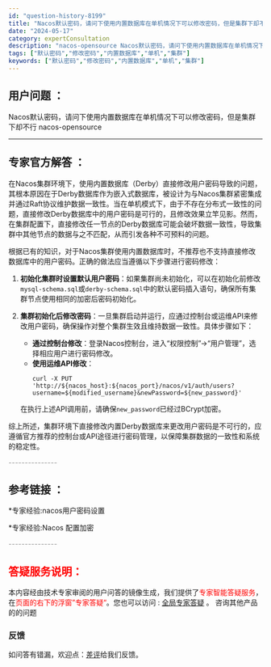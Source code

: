 ```yaml
---
id: "question-history-8199"
title: "Nacos默认密码，请问下使用内置数据库在单机情况下可以修改密码，但是集群下却不行 nacos-opensource"
date: "2024-05-17"
category: expertConsultation
description: "nacos-opensource Nacos默认密码，请问下使用内置数据库在单机情况下可以修改密码，但是集群下却不行"
tags: ["默认密码","修改密码","内置数据库","单机","集群"]
keywords: ["默认密码","修改密码","内置数据库","单机","集群"]
---
```


## 用户问题 ： 
 Nacos默认密码，请问下使用内置数据库在单机情况下可以修改密码，但是集群下却不行 nacos-opensource 

---------------
## 专家官方解答 ：

在Nacos集群环境下，使用内置数据库（Derby）直接修改用户密码导致的问题，其根本原因在于Derby数据库作为嵌入式数据库，被设计为与Nacos集群紧密集成并通过Raft协议维护数据一致性。当在单机模式下，由于不存在分布式一致性的问题，直接修改Derby数据库中的用户密码是可行的，且修改效果立竿见影。然而，在集群配置下，直接修改任一节点的Derby数据库可能会破坏数据一致性，导致集群中其他节点的数据与之不匹配，从而引发各种不可预料的问题。

根据已有的知识，对于Nacos集群使用内置数据库时，不推荐也不支持直接修改数据库中的用户密码。正确的做法应当遵循以下步骤进行密码修改：

1. **初始化集群时设置默认用户密码**：如果集群尚未初始化，可以在初始化前修改`mysql-schema.sql`或`derby-schema.sql`中的默认密码插入语句，确保所有集群节点使用相同的加密后密码初始化。

2. **集群初始化后修改密码**：一旦集群启动并运行，应通过控制台或运维API来修改用户密码，确保操作对整个集群生效且维持数据一致性。具体步骤如下：
   - **通过控制台修改**：登录Nacos控制台，进入“权限控制”->“用户管理”，选择相应用户进行密码修改。
   - **使用运维API修改**：
     ```shell
     curl -X PUT 'http://${nacos_host}:${nacos_port}/nacos/v1/auth/users?username=${modified_username}&newPassword=${new_password}'
     ```
   在执行上述API调用前，请确保`new_password`已经过BCrypt加密。

综上所述，集群环境下直接修改内置Derby数据库来更改用户密码是不可行的，应遵循官方推荐的控制台或API途径进行密码管理，以保障集群数据的一致性和系统的稳定性。


<font color="#949494">---------------</font> 


## 参考链接 ：

*专家经验:nacos用户密码设置 
 
 *专家经验:Nacos 配置加密 


 <font color="#949494">---------------</font> 
 


## <font color="#FF0000">答疑服务说明：</font> 

本内容经由技术专家审阅的用户问答的镜像生成，我们提供了<font color="#FF0000">专家智能答疑服务</font>，在<font color="#FF0000">页面的右下的浮窗”专家答疑“</font>。您也可以访问 : [全局专家答疑](https://opensource.alibaba.com/chatBot) 。 咨询其他产品的的问题

### 反馈
如问答有错漏，欢迎点：[差评](https://ai.nacos.io/user/feedbackByEnhancerGradePOJOID?enhancerGradePOJOId=13558)给我们反馈。
